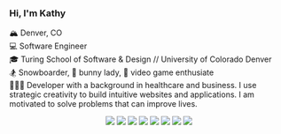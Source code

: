 ### Hi, I'm Kathy

🏔 Denver, CO   
💻 Software Engineer  
🎓 Turing School of Software & Design // University of Colorado Denver   
🏂 Snowboarder, 🐇 bunny lady, 👾 video game enthusiate  
🙋🏻‍♀️ Developer with a background in healthcare and business. I use strategic creativity to build intuitive websites and applications. I am motivated to solve problems that can improve lives.

<p align="center">
  <img src="https://img.shields.io/badge/ruby%20-critical.svg?&style=for-the-badge&logo=ruby&logoColor=white" />
  <img src="https://img.shields.io/badge/rails%20-blue.svg?&style=for-the-badge&logo=rails&logoColor=white" />
  <img src="https://img.shields.io/badge/javascript%20-%2343853D.svg?&style=for-the-badge&logo=javascript&logoColor=%23F7DF1E" />
  <img src="https://img.shields.io/badge/node.js%20-blueviolet.svg?&style=for-the-badge&logo=node.js&logoColor=white" />
  <img src="https://img.shields.io/badge/html5%20-%23593d88.svg?&style=for-the-badge&logo=html5&logoColor=white" />
  <img src="https://img.shields.io/badge/css3%20-%231572B6.svg?&style=for-the-badge&logo=css3&logoColor=white" />
  <img src="https://img.shields.io/badge/express.js%20-%23404d59.svg?&style=for-the-badge" />
  <img src="https://img.shields.io/badge/graphql%20-blueviolet.svg?&style=for-the-badge&logo=graphql&logoColor=white" />
</p>
